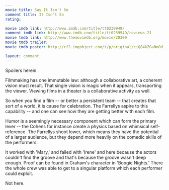 ```yaml
---
movie title: Say It Isn't So
comment title: It Isn't So
rating: 

movie imdb link: http://www.imdb.com/title/tt0239949/
comment imdb link: http://www.imdb.com/title/tt0239949/reviews-21
movie tmdb link: http://www.themoviedb.org/movie/20309
movie tmdb trailer: 
movie tmdb poster: http://cf2.imgobject.com/t/p/original/cjQ84kZGaNnOdJxheM5JCwtAzbb.jpg

layout: comment
---
```


Spoilers herein.

Filmmaking has one immutable law: although a collaborative art, a coherent vision must result. That single vision is magic when it appears, transporting the viewer. Viewing films in a theater is a collaborative activity as well.

So when you find a film -- or better a persistent team -- that creates that sort of a world, it is cause for celebration. The Farrellys aspire to this capability -- and one can see how they are getting better with each film.

Humor is a seemingly necessary component which can form the primary lever -- the Cohens for instance create a physics based on whimsical self-reference. The Farrellys shoot lower, which means they have the potential of a larger audience, but they depend more heavily on the comedic skills of the performers.

It worked with 'Mary,' and failed with 'Irene' and here because the actors couldn't find the groove and that's because the groove wasn't deep enough. Proof can be found in Graham's character in 'Boogie Nights.' There the whole crew was able to get to a singular platform which each performer could exploit.

Not here.